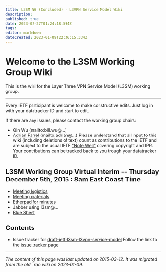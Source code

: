 ```yaml
---
title: L3SM WG (Concluded) - L3VPN Service Model Wiki
description: 
published: true
date: 2023-02-27T01:24:18.594Z
tags: 
editor: markdown
dateCreated: 2023-01-09T22:36:15.334Z
---
```


# Welcome to the L3SM Working Group Wiki 
This is the wiki for the Layer Three VPN Service Model (L3SM) working group.

---

Every IETF participant is welcome to make constructive edits. Just log in with your datatracker ID and start to edit.

If there are any issues, please contact the working group chairs:

- Qin Wu (mailto:bill.wu@…)
- [Adrian Farrel](https://www.ietf.org/wg/images/farrel-adrian.jpg) (mailto:adrian@…)
Please understand that all input to this wiki (including deletions of text) count as contributions to the IETF and are subject to the usual IETF ["Note Well"](https://www.ietf.org/about/note-well.html) covering copyright and IPR. Your contributions can be tracked back to you trough your datatracker ID.

## L3SM Working Group Virtual Interim -- Thursday December 5th, 2015 : 8am East Coast Time
- [Meeting logistics](https://mailarchive.ietf.org/arch/msg/l3sm/SJub1aHVQGOQW6rWhthX0fB8Ac8)
- [Meeting materials](https://www.ietf.org/proceedings/interim/2015/12/03/l3sm/proceedings.html)
- [Etherpad for minutes](http://etherpad.tools.ietf.org:9000/p/l3sm-interim-2015-12-03)
- Jabber using l3sm@…
- [Blue Sheet](http://etherpad.tools.ietf.org:9000/p/l3sm-interim-2015-12-03-bluesheet)
## Contents
- Issue tracker for [draft-ietf-l3sm-l3vpn-service-model](http://tools.ietf.org/html/draft-ietf-l3sm-l3vpn-service-model)
Follow the link to the [issue tracker page](https://trac.ietf.org/trac/l3sm/wiki/serviceModelIssues)
&nbsp;
&nbsp;
&nbsp;

---

*The content of this page was last updated on 2015-03-12. It was migrated from the old Trac wiki on 2023-01-09.*